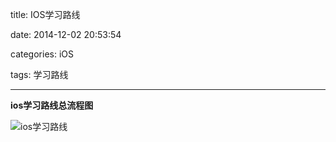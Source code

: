title: IOS学习路线

date: 2014-12-02 20:53:54

categories: iOS

tags: 学习路线

------

**ios学习路线总流程图**

![ios学习路线](http://justonthewayblog.qiniudn.com/ios学习路线.png)